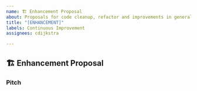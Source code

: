 ```yaml
---
name: 🏗 Enhancement Proposal
about: Proposals for code cleanup, refactor and improvements in general
title: "[ENHANCEMENT]"
labels: Continuous Improvement
assignees: cdijkstra

---
```


## 🏗 Enhancement Proposal

<!--- A clear and concise description for your idea --->

### Pitch

<!--- How will this refactor improve contributors' lives? Input as many details as possible! --->